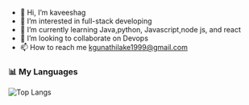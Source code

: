- 👋 Hi, I’m kaveeshag
- 👀 I’m interested in full-stack developing 
- 🌱 I’m currently learning Java,python, Javascript,node js, and react
- 💞️ I’m looking to collaborate on Devops
- 📫 How to reach me kgunathilake1999@gmail.com

<!---
kaveeshag723/kaveeshag723 is a ✨ special ✨ repository because its `README.md` (this file) appears on your GitHub profile.
You can click the Preview link to take a look at your changes.
--->
### :bar_chart: My Languages

![Top Langs](https://github-readme-stats.vercel.app/api/top-langs?username=kaveeshag723&layout=compact&langs_count=10)
